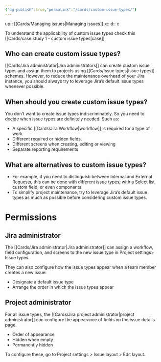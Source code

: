 ```yaml
---
{"dg-publish":true,"permalink":"/cards/custom-issue-types/"}
---
```


up:: [[Cards/Managing issues\|Managing issues]] 
x:: 
d:: c

To understand the applicability of custom issue types check this [[Cards/case study 1 - custom issue types\|case]]

## Who can create custom issue types?

[[Cards/Jira administrator\|Jira administrators]] can create custom issue types and assign them to projects using [[Cards/Issue types\|Issue types]] schemes. However, to reduce the maintenance overhead of your Jira instance, you should always try to leverage Jira’s default issue types whenever possible.

## When should you create custom issue types?

You don't want to create issue types indiscriminately. So you need to decide when issue types are definitely needed. Such as:

-   A specific [[Cards/Jira Workflow\|workflow]] is required for a type of work
-   Different required or hidden fields.
-   Different screens when creating, editing or viewing
-   Separate reporting requirements

## What are alternatives to custom issue types?

- For example, if you need to distinguish between Internal and External Requests, this can be done with different issue types, with a Select list custom field, or even components.
- To simplify project maintenance, try to leverage Jira’s default issue types as much as possible before considering custom issue types.

# Permissions

## Jira administrator 

The [[Cards/Jira administrator\|Jira administrator]] can assign a workflow, field configuration, and screens to the new issue type in Project settings> Issue types.

They can also configure how the issue types appear when a team member creates a new issue:

-   Designate a default issue type
-   Arrange the order in which the issue types appear

## Project administrator

For all issue types, the [[Cards/Jira project administrator\|project administrator]] can configure the appearance of fields on the issue details page.

-   Order of appearance
-   Hidden when empty
-   Permanently hidden

To configure these, go to Project settings > Issue layout > Edit layout.